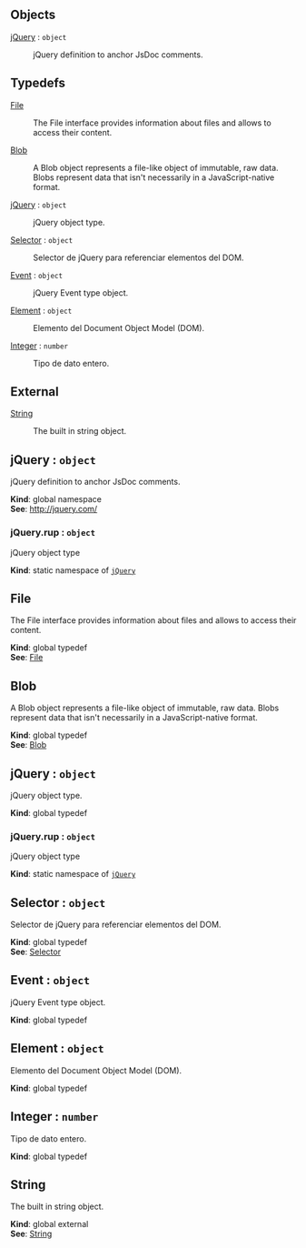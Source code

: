 ## Objects

<dl>
<dt><a href="#jQuery">jQuery</a> : <code>object</code></dt>
<dd><p>jQuery definition to anchor JsDoc comments.</p>
</dd>
</dl>

## Typedefs

<dl>
<dt><a href="#File">File</a></dt>
<dd><p>The File interface provides information about files and allows to access their content.</p>
</dd>
<dt><a href="#Blob">Blob</a></dt>
<dd><p>A Blob object represents a file-like object of immutable, raw data. Blobs represent data that isn&#39;t necessarily in a JavaScript-native format.</p>
</dd>
<dt><a href="#jQuery">jQuery</a> : <code>object</code></dt>
<dd><p>jQuery object type.</p>
</dd>
<dt><a href="#Selector">Selector</a> : <code>object</code></dt>
<dd><p>Selector de jQuery para referenciar elementos del DOM.</p>
</dd>
<dt><a href="#Event">Event</a> : <code>object</code></dt>
<dd><p>jQuery Event type object.</p>
</dd>
<dt><a href="#Element">Element</a> : <code>object</code></dt>
<dd><p>Elemento del Document Object Model (DOM).</p>
</dd>
<dt><a href="#Integer">Integer</a> : <code>number</code></dt>
<dd><p>Tipo de dato entero.</p>
</dd>
</dl>

## External

<dl>
<dt><a href="#external_String">String</a></dt>
<dd><p>The built in string object.</p>
</dd>
</dl>

<a name="jQuery"></a>

## jQuery : <code>object</code>
jQuery definition to anchor JsDoc comments.

**Kind**: global namespace  
**See**: http://jquery.com/  
<a name="jQuery.rup"></a>

### jQuery.rup : <code>object</code>
jQuery object type

**Kind**: static namespace of [<code>jQuery</code>](#jQuery)  
<a name="File"></a>

## File
The File interface provides information about files and allows to access their content.

**Kind**: global typedef  
**See**: [File](https://developer.mozilla.org/en-US/docs/Web/API/File)  
<a name="Blob"></a>

## Blob
A Blob object represents a file-like object of immutable, raw data. Blobs represent data that isn't necessarily in a JavaScript-native format.

**Kind**: global typedef  
**See**: [Blob](https://developer.mozilla.org/en-US/docs/Web/API/Blob)  
<a name="jQuery"></a>

## jQuery : <code>object</code>
jQuery object type.

**Kind**: global typedef  
<a name="jQuery.rup"></a>

### jQuery.rup : <code>object</code>
jQuery object type

**Kind**: static namespace of [<code>jQuery</code>](#jQuery)  
<a name="Selector"></a>

## Selector : <code>object</code>
Selector de jQuery para referenciar elementos del DOM.

**Kind**: global typedef  
**See**: [Selector](http://api.jquery.com/Types/#Selector)  
<a name="Event"></a>

## Event : <code>object</code>
jQuery Event type object.

**Kind**: global typedef  
<a name="Element"></a>

## Element : <code>object</code>
Elemento del Document Object Model (DOM).

**Kind**: global typedef  
<a name="Integer"></a>

## Integer : <code>number</code>
Tipo de dato entero.

**Kind**: global typedef  
<a name="external_String"></a>

## String
The built in string object.

**Kind**: global external  
**See**: [String](https://developer.mozilla.org/en-US/docs/Web/JavaScript/Reference/Global_Objects/String)  
